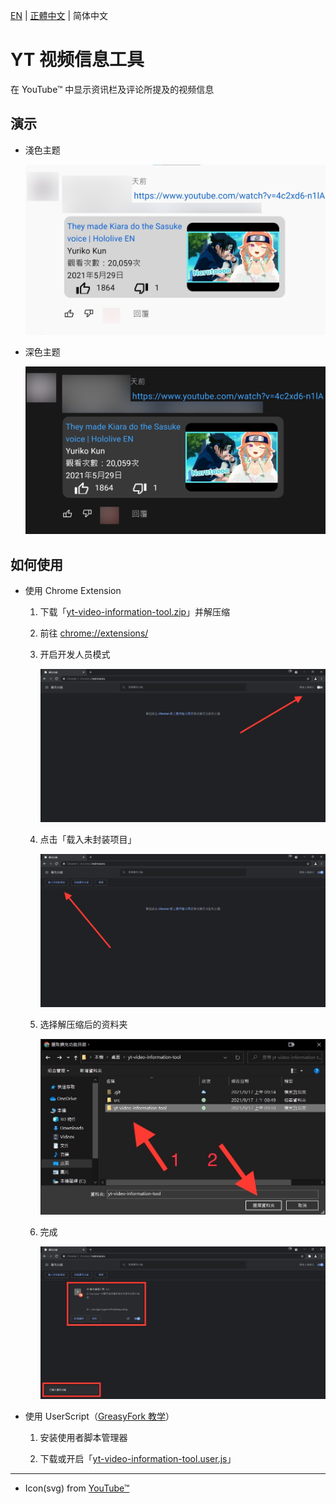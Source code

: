 [EN](./README.md) | [正體中文](./README_TW.md) | 简体中文

# YT 视频信息工具

在 YouTube™ 中显示资讯栏及评论所提及的视频信息

## 演示

* 淺色主题

    ![淺色主题](./src/demo/light.jpg)

* 深色主题

    ![深色主题](./src/demo/dark.jpg)

## 如何使用

* 使用 Chrome Extension

    1. 下载「[yt-video-information-tool.zip](./yt-video-information-tool.zip?raw=1)」并解压缩

    1. 前往 [chrome://extensions/](chrome://extensions/)

    1. 开启开发人员模式

        ![开启开发人员模式](./src/tutorial/1.jpg)

    1. 点击「载入未封装项目」

        ![点击「载入未封装项目」](./src/tutorial/2.jpg)

    1. 选择解压缩后的资料夹

        ![选择解压缩后的资料夹](./src/tutorial/3.jpg)

    1. 完成

        ![完成](./src/tutorial/4.jpg)

* 使用 UserScript（[GreasyFork 教学](https://greasyfork.org/zh-CN)）

    1. 安装使用者脚本管理器

    1. 下载或开启「[yt-video-information-tool.user.js](./yt-video-information-tool.user.js?raw=1)」

---

* Icon(svg) from [YouTube™](https://youtube.com/)

